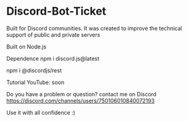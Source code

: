 # Discord-Bot-Ticket
Built for Discord communities. It was created to improve the technical support of public and private servers


Built on Node.js

Dependence
npm i discord.js@latest

npm i @discordjs/rest


Tutorial YouTube: soon

Do you have a problem or question?
contact me on Discord
https://discord.com/channels/users/750106010840072193

Use it with all confidence :)
